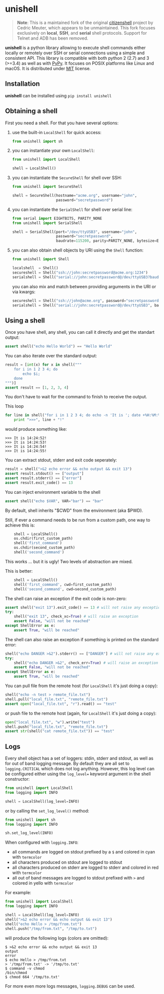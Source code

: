# unishell

> **Note**: This is a maintained fork of the original [citizenshell](https://github.com/meuter/citizenshell) project by Cedric Meuter, which appears to be unmaintained. This fork focuses exclusively on **local**, **SSH**, and **serial** shell protocols. Support for Telnet and ADB has been removed.

**unishell** is a python library allowing to execute shell commands either locally or remotely over SSH or serial connections using a simple and consistent API. This library is compatible with both python 2 (2.7) and 3 (>=3.4) as well as with [PyPy](https://pypy.org/). It focuses on POSIX platforms like Linux and macOS. It is distributed under
[MIT](https://opensource.org/licenses/MIT) license.

## Installation

**unishell** can be installed using `pip install unishell`

## Obtaining a shell

First you need a shell. For that you have several options:

1. use the built-in `LocalShell` for quick access:

    ```python
    from unishell import sh
    ```

2. you can instantiate your own `LocalShell`:

    ```python
    from unishell import LocalShell

    shell = LocalShell()
    ```

3. you can instantiate the `SecureShell` for shell over SSH:

    ```python
    from unishell import SecureShell

    shell = SecureShell(hostname="acme.org", username="john",
                        password="secretpassword")
    ```

4. you can instantiate the `SerialShell` for shell over serial line:

    ```python
    from serial import EIGHTBITS, PARITY_NONE
    from unishell import SerialShell

    shell = SerialShell(port="/dev/ttyUSB3", username="john",
                        password="secretpassword",
                        baudrate=115200, parity=PARITY_NONE, bytesize=EIGHTBITS)
    ```

5. you can also obtain shell objects by URI using the `Shell` function:

    ```python
    from unishell import Shell

    localshell  = Shell()
    secureshell = Shell("ssh://john:secretpassword@acme.org:1234")
    serialshell = Shell("serial://john:secretpassword@/dev/ttyUSB3?baudrate=115200")
    ```

    you can also mix and match between providing arguments in the URI or via kwargs:

    ```python
    secureshell = Shell("ssh://john@acme.org", password="secretpassword", port=1234)
    serialshell = Shell("serial://john:secretpassword@/dev/ttyUSB3", baudrate=115200)
    ```

## Using a shell

Once you have shell, any shell, you can call it directly and get the standart output:

```python
assert shell("echo Hello World") == "Hello World"
```

You can also iterate over the standard output:

```python
result = [int(x) for x in shell("""
    for i in 1 2 3 4; do
        echo $i;
    done
""")]
assert result == [1, 2, 3, 4]
```

You don't have to wait for the command to finish to receive the output.

This loop

```python
for line in shell("for i in 1 2 3 4; do echo -n 'It is '; date +%H:%M:%S; sleep 1; done", wait=False):
    print ">>>", line + "!"
```

would produce something like:

```text
>>> It is 14:24:52!
>>> It is 14:24:53!
>>> It is 14:24:54!
>>> It is 14:24:55!
```

You can extract stdout, stderr and exit code seperately:

```python
result = shell(">&2 echo error && echo output && exit 13")
assert result.stdout() == ["output"]
assert result.stderr() == ["error"]
assert result.exit_code() == 13
```

You can inject environment variable to the shell

```python
assert shell("echo $VAR", VAR="bar") == "bar"
```

By default, shell inherits "$CWD" from the environment (aka $PWD).

Still, if ever a command needs to be run from a custom path, one
way to achieve this is:

```python
    shell = LocalShell()
    os.chdir(first_custom_path)
    shell('first_command')
    os.chdir(second_custom_path)
    shell('second_command')
```

This works ... but it is ugly! Two levels of abstraction are mixed.

This is better:

```python
    shell = LocalShell()
    shell('first_command', cwd=first_custom_path)
    shell('second_command', cwd=second_custom_path)
```

The shell can raise an exception if the exit code is non-zero:

```python
assert shell("exit 13").exit_code() == 13 # will not raise any exception
try:
    shell("exit 13", check_xc=True) # will raise an exception
    assert False, "will not be reached"
except ShellError as e:
    assert True, "will be reached"
```

The shell can also raise an exception if something is printed on the standard error:

```python
shell("echo DANGER >&2").stderr() == ["DANGER"] # will not raise any exception
try:
    shell("echo DANGER >&2", check_err=True) # will raise an exception
    assert False, "will not be reached"
except ShellError as e:
    assert True, "will be reached"
```

You can pull file from the remote host (for `LocalShell` it's just doing a copy):

```python
shell("echo -n test > remote_file.txt")
shell.pull("local_file.txt", "remote_file.txt")
assert open("local_file.txt", "r").read() == "test"
```

or push file to the remote host (again, for `LocalShell` it's just doing a copy):

```python
open("local_file.txt", "w").write("test")
shell.push("local_file.txt", "remote_file.txt")
assert str(shell("cat remote_file.txt")) == "test"
```

## Logs

Every shell object has a set of loggers: stdin, stderr and stdout, as well as for out of band logging message.
By default they are all set to `logging.CRITICAL` which does not log anything. However, this log level
can be configured either using the `log_level=` keyword argument in the shell constructor:

```python
from unishell import LocalShell
from logging import INFO

shell = LocalShell(log_level=INFO)
```

or by calling the `set_log_level()` method:

```python
from unishell import sh
from logging import INFO

sh.set_log_level(INFO)
```

When configured with `logging.INFO`:

- all commands are logged on stdout prefixed by a `$` and colored in cyan with `termcolor`
- all characters produced on stdout are logged to stdout
- all characters produced on stderr are logged to stderr and colored in red with `termcolor`
- all out of band messages are logged to stdout prefixed with `>` and colored in yello with `termcolor`

For example:

```python
from unishell import LocalShell
from logging import INFO

shell = LocalShell(log_level=INFO)
shell(">&2 echo error && echo output && exit 13")
shell("echo Hello > /tmp/from.txt")
shell.push("/tmp/from.txt", "/tmp/to.txt")
```

will produce the following logs (colors are omitted):

```
$ >&2 echo error && echo output && exit 13
output
error
$ echo Hello > /tmp/from.txt
> '/tmp/from.txt' -> '/tmp/to.txt'
$ command -v chmod
/bin/chmod
$ chmod 664 '/tmp/to.txt'
```

For more even more logs messages, `logging.DEBUG` can be used.
